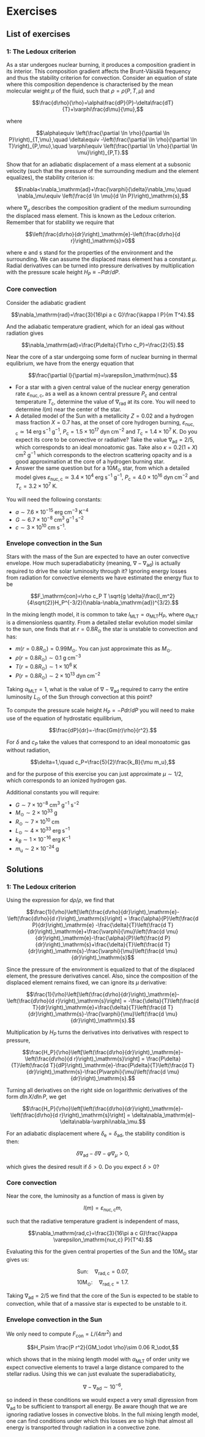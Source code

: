 # Exercises

## List of exercises

### 1: The Ledoux criterion

As a star undergoes nuclear burning, it produces a composition gradient in its interior. This composition gradient affects the Brunt-Väisälä frequency and thus the stability criterion for convection. Consider an equation of state where this composition dependence is characterised by the mean molecular weight $\mu$ of the fluid, such that $\rho=\rho(P,T,\mu)$ and

$$\frac{d\rho}{\rho}=\alpha\frac{dP}{P}-\delta\frac{dT}{T}+\varphi\frac{d\mu}{\mu},$$

where

$$\alpha\equiv \left(\frac{\partial \ln \rho}{\partial \ln P}\right)_{T,\mu},\quad
\delta\equiv -\left(\frac{\partial \ln \rho}{\partial \ln T}\right)_{P,\mu},\quad
\varphi\equiv \left(\frac{\partial \ln \rho}{\partial \ln \mu}\right)_{P,T}.$$

Show that for an adiabatic displacement of a mass element at a subsonic velocity (such that the pressure of the surrounding medium and the element equalizes), the stability criterion is:

$$\nabla<\nabla_\mathrm{ad}+\frac{\varphi}{\delta}\nabla_\mu,\quad \nabla_\mu\equiv \left(\frac{d \ln \mu}{d \ln P}\right)_\mathrm{s},$$

where $\nabla_\mu$ describes the composition gradient of the medium surrounding the displaced mass element. This is known as the Ledoux criterion. Remember that for stability we require that

$$\left(\frac{d\rho}{dr}\right)_\mathrm{e}-\left(\frac{d\rho}{d r}\right)_\mathrm{s}>0$$

where $\mathrm{e}$ and $\mathrm{s}$ stand for the properties of the environment and the surrounding. We can assume the displaced mass element has a constant $\mu$. Radial derivatives can be turned into pressure derivatives by multiplication with the pressure scale height $H_P\equiv -P dr/dP$.

### Core convection

Consider the adiabatic gradient

$$\nabla_\mathrm{rad}=\frac{3}{16\pi a c G}\frac{\kappa l P}{m T^4}.$$

And the adiabatic temperature gradient, which for an ideal gas without radiation gives

$$\nabla_\mathrm{ad}=\frac{P\delta}{T\rho c_P}=\frac{2}{5}.$$

Near the core of a star undergoing some form of nuclear burning in thermal equlibrium, we have from the energy equation that

$$\frac{\partial l}{\partial m}=\varepsilon_\mathrm{nuc}.$$

- For a star with a given central value of the nuclear energy generation rate $\varepsilon_\mathrm{nuc,c}$, as a well as a known central pressure $P_\mathrm{c}$ and central temperature $T_\mathrm{c}$, determine the value of $\nabla_\mathrm{rad}$ at its core. You will need to determine $l(m)$ near the center of the star.
- A detailed model of the Sun with a metallicity $Z=0.02$ and a hydrogen mass fraction $X=0.7$ has, at the onset of core hydrogen burning, $\varepsilon_\mathrm{nuc,c}\simeq 14\;\mathrm{erg\;s^{-1}\;g^{-1}}$, $P_\mathrm{c}=1.5\times 10^{17}\;\mathrm{dyn\;cm^{-2}}$ and $T_\mathrm{c}=1.4\times 10^{7}\;\mathrm{K}$. Do you expect its core to be convective or radiative? Take the value $\nabla_\mathrm{ad}=2/5$, which corresponds to an ideal monoatomic gas. Take also $\kappa=0.2(1+X)\;\mathrm{cm^{2}\;g^{-1}}$ which corresponds to the electron scattering opacity and is a good approximation at the core of a hydrogen burning star.
- Answer the same question but for a $10 M_\odot$ star, from which a detailed model gives $\varepsilon_\mathrm{nuc,c}\simeq 3.4\times 10^{4}\;\mathrm{erg\;s^{-1}\;g^{-1}}$, $P_\mathrm{c}=4.0\times 10^{16}\;\mathrm{dyn\;cm^{-2}}$ and $T_\mathrm{c}=3.2\times 10^{7}\;\mathrm{K}$.

You will need the following constants:
-  $a\sim 7.6\times 10^{-15}\;\mathrm{erg\;cm^{-3}\;K^{-4}}$
-  $G\sim 6.7\times 10^{-8}\;\mathrm{cm^3\;g^{-1}\;s^{-2}}$
-  $c\sim 3\times 10^{10}\;\mathrm{cm\;s^{-1}}$.

### Envelope convection in the Sun

Stars with the mass of the Sun are expected to have an outer convective envelope. How much superadiabaticity (meaning, $\nabla-\nabla_\mathrm{ad}$) is actually required to drive the solar luminosity through it? Ignoring energy losses from radiation for convective elements we have estimated the energy flux to be

$$F_\mathrm{con}=\rho c_P T \sqrt{g \delta}\frac{l_m^2}{4\sqrt{2}}H_P^{-3/2}(\nabla-\nabla_\mathrm{ad})^{3/2}.$$

In the mixing length model, it is common to take $l_\mathrm{MLT}=\alpha_\mathrm{MLT} H_P$, where $\alpha_\mathrm{MLT}$ is a dimensionless quantity. From a detailed stellar evolution model similar to the sun, one finds that at $r=0.8R_\odot$ the star is unstable to convection and has:

-  $m(r=0.8R_\odot)= 0.99M_\odot.$ You can just approximate this as $M_\odot$.
-  $\rho(r=0.8R_\odot)\sim 0.1\;\mathrm{g\;cm^{-3}}$
-  $T(r=0.8R_\odot)\sim 1\times 10^6\;\mathrm{K}$
-  $P(r=0.8R_\odot)\sim 2\times 10^{13}\;\mathrm{dyn\;cm^{-2}}$

Taking $\alpha_\mathrm{MLT}=1$, what is the value of $\nabla-\nabla_\mathrm{ad}$ required to carry the entire luminosity $L_\odot$ of the Sun through convection at this point?

To compute the pressure scale height $H_P=-P dr/dP$ you will need to make use of the equation of hydrostatic equilibrium,

$$\frac{dP}{dr}=-\frac{Gm(r)\rho}{r^2}.$$

For $\delta$ and $c_P$ take the values that correspond to an ideal monoatomic gas without radiation,

$$\delta=1,\quad c_P=\frac{5}{2}\frac{k_B}{\mu m_u},$$

and for the purpose of this exercise you can just approximate $\mu\sim 1/2$, which corresponds to an ionized hydrogen gas.

Additional constants you will require:
-  $G\sim 7\times 10^{-8}\;\mathrm{cm^3\;g^{-1}\;s^{-2}}$
-  $M_\odot \sim 2\times 10^{33}\;\mathrm{g}$
-  $R_\odot \sim 7\times 10^{10}\;\mathrm{cm}$
-  $L_\odot \sim 4\times 10^{33}\;\mathrm{erg\;s^{-1}}$
-  $k_B\sim 1 \times 10^{-16}\;\mathrm{erg\;K^{-1}}$
-  $m_\mathrm{u}\sim 2\times 10^{-24}\;\mathrm{g}$

## Solutions

### 1: The Ledoux criterion

Using the expression for $d\rho/\rho$, we find that

$$\frac{1}{\rho}\left[\left(\frac{d\rho}{dr}\right)_\mathrm{e}-\left(\frac{d\rho}{d r}\right)_\mathrm{s}\right] = \frac{\alpha}{P}\left(\frac{d P}{dr}\right)_\mathrm{e} -\frac{\delta}{T}\left(\frac{d T}{dr}\right)_\mathrm{e}+\frac{\varphi}{\mu}\left(\frac{d \mu}{dr}\right)_\mathrm{e}-\frac{\alpha}{P}\left(\frac{d P}{dr}\right)_\mathrm{s}+\frac{\delta}{T}\left(\frac{d T}{dr}\right)_\mathrm{s}-\frac{\varphi}{\mu}\left(\frac{d \mu}{dr}\right)_\mathrm{s}$$

Since the pressure of the environment is equalized to that of the displaced element, the pressure derivatives cancel. Also, since the composition of the displaced element remains fixed, we can ignore its $\mu$ derivative:

$$\frac{1}{\rho}\left[\left(\frac{d\rho}{dr}\right)_\mathrm{e}-\left(\frac{d\rho}{d r}\right)_\mathrm{s}\right] = -\frac{\delta}{T}\left(\frac{d T}{dr}\right)_\mathrm{e}+\frac{\delta}{T}\left(\frac{d T}{dr}\right)_\mathrm{s}-\frac{\varphi}{\mu}\left(\frac{d \mu}{dr}\right)_\mathrm{s}.$$

Multiplication by $H_P$ turns the derivatives into derivatives with respect to pressure,

$$\frac{H_P}{\rho}\left[\left(\frac{d\rho}{dr}\right)_\mathrm{e}-\left(\frac{d\rho}{d r}\right)_\mathrm{s}\right] = \frac{P\delta}{T}\left(\frac{d T}{dP}\right)_\mathrm{e}-\frac{P\delta}{T}\left(\frac{d T}{dr}\right)_\mathrm{s}-\frac{P\varphi}{\mu}\left(\frac{d \mu}{dr}\right)_\mathrm{s}.$$

Turning all derivatives on the right side on logarithmic derivatives of the form $d \ln X/d\ln P$, we get

$$\frac{H_P}{\rho}\left[\left(\frac{d\rho}{dr}\right)_\mathrm{e}-\left(\frac{d\rho}{d r}\right)_\mathrm{s}\right] = \delta\nabla_\mathrm{e}-\delta\nabla-\varphi\nabla_\mu.$$

For an adiabatic displacement where $\delta_\mathrm{e}=\delta_\mathrm{ad}$, the stability condition is then:

$$\delta\nabla_\mathrm{ad}-\delta\nabla-\varphi\nabla_\mu > 0,$$

which gives the desired result if $\delta>0$. Do you expect $\delta>0$?

### Core convection

Near the core, the luminosity as a function of mass is given by

$$l(m)=\varepsilon_\mathrm{nuc,c}m,$$

such that the radiative temperature gradient is independent of mass,

$$\nabla_\mathrm{rad,c}=\frac{3}{16\pi a c G}\frac{\kappa \varepsilon_\mathrm{nuc,c} P}{T^4}.$$

Evaluating this for the given central properties of the Sun and the $10M_\odot$ star gives us:

$$\mathrm{Sun:}\quad\nabla_\mathrm{rad,c}=0.07,$$
$$\mathrm{10M_\odot:}\quad\nabla_\mathrm{rad,c}=1.7.$$

Taking $\nabla_\mathrm{ad}=2/5$ we find that the core of the Sun is expected to be stable to convection, while that of a massive star is expected to be unstable to it.

### Envelope convection in the Sun

We only need to compute $F_\mathrm{con}=L/(4\pi r^2)$ and

$$H_P\sim \frac{P r^2}{GM_\odot \rho}\sim 0.06 R_\odot,$$

which shows that in the mixing length model with $\alpha_\mathrm{MLT}$ of order unity we expect convective elements to travel a large distance compared to the stellar radius. Using this we can just evaluate the superadiabaticity,

$$\nabla-\nabla_\mathrm{ad} \sim 10^{-6},$$

so indeed in these conditions we would expect a very small digression from $\nabla_\mathrm{ad}$ to be sufficient to transport all energy. Be aware though that we are ignoring radiative losses in convective blobs. In the full mixing length model, one can find conditions under which this losses are so high that almost all energy is transported through radiation in a convective zone.
